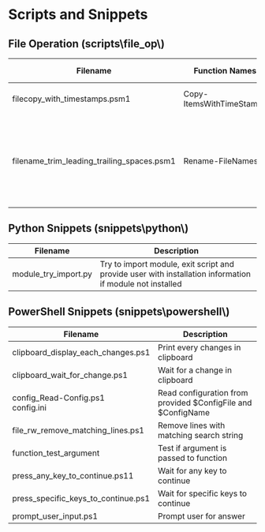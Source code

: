 # Scripts and Snippets

## File Operation (scripts\\file_op\\)
| Filename | Function Names | Script Type | Description |
|---|---|---|---|
| filecopy_with_timestamps.psm1 | Copy-ItemsWithTimeStamps | PowerShell | Copy files with time attributes. |
| filename_trim_leading_trailing_spaces.psm1 | Rename-FileNames | PowerShell | Trim leading and trailing spaces in filename of specified file or all files under a directory. |

## Python Snippets (snippets\\python\\)
| Filename | Description |
|---|---|
| module_try_import.py | Try to import module, exit script and provide user with installation information if module not installed |

## PowerShell Snippets (snippets\\powershell\\)
| Filename | Description |
|---|---|
| clipboard_display_each_changes.ps1 | Print every changes in clipboard |
| clipboard_wait_for_change.ps1 | Wait for a change in clipboard |
| config_Read-Config.ps1<br>config.ini | Read configuration from provided \$ConfigFile and \$ConfigName |
| file_rw_remove_matching_lines.ps1 | Remove lines with matching search string |
| function_test_argument | Test if argument is passed to function |
| press_any_key_to_continue.ps11 | Wait for any key to continue |
| press_specific_keys_to_continue.ps1 | Wait for specific keys to continue |
| prompt_user_input.ps1 | Prompt user for answer |
